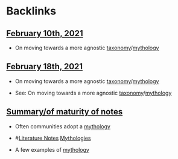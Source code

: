 
# Backlinks
## [February 10th, 2021](<February 10th, 2021.md>)
- On moving towards a more agnostic [taxonomy](<taxonomy.md>)/[mythology](<mythology.md>)

## [February 18th, 2021](<February 18th, 2021.md>)
- On moving towards a more agnostic [taxonomy](<taxonomy.md>)/[mythology](<mythology.md>)

- See: On moving towards a more agnostic [taxonomy](<taxonomy.md>)/[mythology](<mythology.md>)

## [Summary/of maturity of notes](<Summary/of maturity of notes.md>)
- Often communities adopt a [mythology](<mythology.md>)

- #[Literature Notes](<Literature Notes.md>) [Mythologies]([mythology](<mythology.md>))

- A few examples of [mythology](<mythology.md>)

